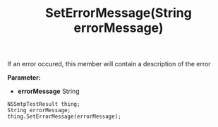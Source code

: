 ﻿---
uid: crmscript_ref_NSSmtpTestResult_SetErrorMessage
title: SetErrorMessage(String errorMessage)
intellisense: NSSmtpTestResult.SetErrorMessage
keywords: NSSmtpTestResult, GetErrorMessage
so.topic: reference
---

If an error occured, this member will contain a description of the error

**Parameter:** 
 - **errorMessage** String

```crmscript
NSSmtpTestResult thing;
String errorMessage;
thing.SetErrorMessage(errorMessage);
```

